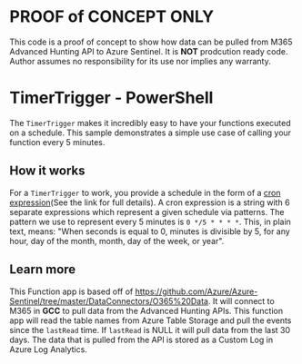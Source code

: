 
# PROOF of CONCEPT ONLY

This code is a proof of concept to show how data can be pulled from M365 Advanced Hunting API to Azure Sentinel.  It is **NOT** prodcution ready code.  Author assumes no responsibility for its use nor implies any warranty.

# TimerTrigger - PowerShell

The `TimerTrigger` makes it incredibly easy to have your functions executed on a schedule. This sample demonstrates a simple use case of calling your function every 5 minutes.

## How it works

For a `TimerTrigger` to work, you provide a schedule in the form of a [cron expression](https://en.wikipedia.org/wiki/Cron#CRON_expression)(See the link for full details). A cron expression is a string with 6 separate expressions which represent a given schedule via patterns. The pattern we use to represent every 5 minutes is `0 */5 * * * *`. This, in plain text, means: "When seconds is equal to 0, minutes is divisible by 5, for any hour, day of the month, month, day of the week, or year".

## Learn more

This Function app is based off of <https://github.com/Azure/Azure-Sentinel/tree/master/DataConnectors/O365%20Data>.  It will connect to M365 in **GCC** to pull data from the Advanced Hunting APIs.  This function app will read the table names from Azure Table Storage and pull the events since the `lastRead` time.  If `lastRead` is NULL it will pull data from the last 30 days. The data that is pulled from the API is stored as a Custom Log in Azure Log Analytics.
